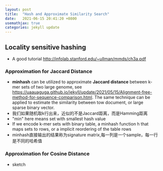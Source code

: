 ```yaml
---
layout: post
title:  "Hash and Approximate Similarity Search"
date:   2021-06-15 20:41:20 +0800
usemathjax: true
categories: jekyll update
---
```


## Locality sensitive hashing

- A good tutorial <http://infolab.stanford.edu/~ullman/mmds/ch3a.pdf>


### Approximation for Jaccard Distance

- **minhash** can be utilized to approximate **Jaccard distance** between k-mer sets of two large genome, see <https://uaauaguga.github.io/jekyll/update/2021/05/15/Alignment-free-method-for-sequence-comparison.html>. The same technique can be applied to estimate the similarity between tow document, or large sparse binary vector.
- 我们如果随机取k行出来，近似的不是Jaccard距离，而是Hamming距离
- "min" here means set with smallest hash value
- If we encode k-mer sets with binary table, a minhash function h that maps sets to rows, or a implicit reordering of the table rows
- minhash直接输出的结果称为signature matrix,每一列是一个sample，每一行是不同的哈希值


### Approximation for Cosine Distance

- sketch 